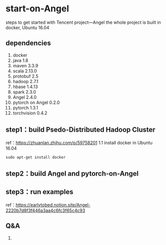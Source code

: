 # start-on-Angel
steps to get started with Tencent project—Angel
the whole project is built in docker, Ubuntu 16.04

## dependencies
1. docker 
2. java 1.8
3. maven 3.3.9
4. scala 2.13.0
5. protobuf 2.5
6. hadoop 2.7.1
7. hbase 1.4.13
8. spark 2.3.0
9. Angel 2.4.0
10. pytorch on Angel 0.2.0
11. pytorch 1.3.1
12. torchvision 0.4.2

## step1：build Psedo-Distributed Hadoop Cluster 
ref：https://zhuanlan.zhihu.com/p/59758201
  1.1 install docker in Ubuntu 16.04
  ```
  sudo apt-get install docker
  ```

## step2：build Angel and pytorch-on-Angel

## step3：run examples
ref：https://earlytobed.notion.site/Angel-2220b7d8f3f446a3aa4c6fc3f65c4c93

## Q&A
1.

